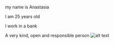 my name is Anastasia

I am 25 years old

I work in a bank

A very kind, open and responsible person
![alt text](z.jpg)
